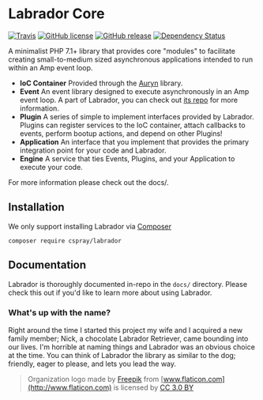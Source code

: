 # Labrador Core

[![Travis](https://travis-ci.org/labrador-kennel/core.svg?branch=master)](https://travis-ci.org/labrador-kennel/core)
[![GitHub license](https://img.shields.io/github/license/labrador-kennel/core.svg?style=flat-square)](http://opensource.org/licenses/MIT)
[![GitHub release](https://img.shields.io/github/release/labrador-kennel/core.svg?style=flat-square)](https://github.com/cspray/labrador/releases/latest)
[![Dependency Status](https://www.versioneye.com/user/projects/56ee922735630e0029dafb5f/badge.svg?style=flat)](https://www.versioneye.com/user/projects/56ee922735630e0029dafb5f)

A minimalist PHP 7.1+ library that provides core "modules" to facilitate creating small-to-medium sized asynchronous
applications intended to run within an Amp event loop.

- **IoC Container** Provided through the [Auryn](https://github.com/rdlowrey/Auryn) library.
- **Event** An event library designed to execute asynchronously in an Amp event loop. A part of Labrador, you can check out [its repo](https://github.com/labrador-kennel/async-event) for more information.
- **Plugin** A series of simple to implement interfaces provided by Labrador. Plugins can register services to the IoC container, attach callbacks to events, perform bootup actions, and depend on other Plugins!
- **Application** An interface that you implement that provides the primary integration point for your code and Labrador.
- **Engine** A service that ties Events, Plugins, and your Application to execute your code.

For more information please check out the docs/.

## Installation

We only support installing Labrador via [Composer](https://getcomposer.org)
 
```
composer require cspray/labrador
```

## Documentation

Labrador is thoroughly documented in-repo in the `docs/` directory. Please check this out 
if you'd like to learn more about using Labrador.

### What's up with the name?

Right around the time I started this project my wife and I acquired a new family member; 
Nick, a chocolate Labrador Retriever, came bounding into our lives. I'm horrible at naming 
things and Labrador was an obvious choice at the time. You can think of Labrador the library 
as similar to the dog; friendly, eager to please, and lets you lead the way.

> Organization logo made by [Freepik](http://www.freepik.com) from [www.flaticon.com](http://www.flaticon.com) is licensed by [CC 3.0 BY](http://creativecommons.org/licenses/by/3.0/)
